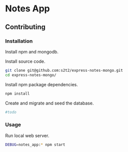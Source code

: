 # Notes App

## Contributing

### Installation

Install npm and mongodb.

Install source code.

```` sh
git clone git@github.com:s2t2/express-notes-mongo.git
cd express-notes-mongo/
````

Install npm package dependencies.

```` sh
npm install
````

Create and migrate and seed the database.

```` sh
#todo
````

### Usage

Run local web server.

```` sh
DEBUG=notes_app:* npm start
````
